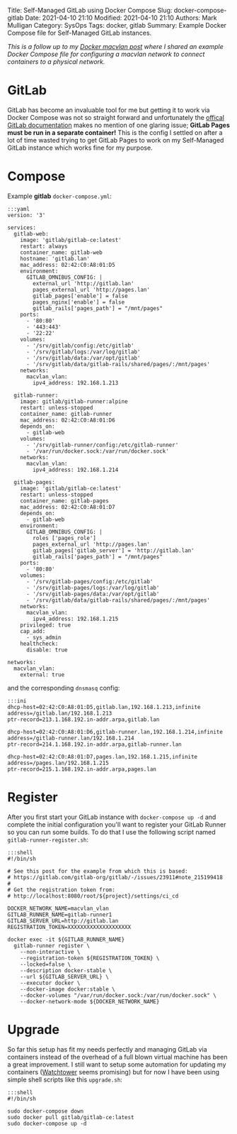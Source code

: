 Title: Self-Managed GitLab using Docker Compose
Slug: docker-compose-gitlab
Date: 2021-04-10 21:10
Modified: 2021-04-10 21:10
Authors: Mark Mulligan
Category: SysOps
Tags: docker, gitlab
Summary: Example Docker Compose file for Self-Managed GitLab instances.


*This is a follow up to my [Docker macvlan post](docker-compose-macvlan.html) where I shared an example Docker Compose file for configuring a macvlan network to connect containers to a physical network.*

# GitLab

GitLab has become an invaluable tool for me but getting it to work via Docker Compose was not so straight forward and unfortunately the [offical GitLab documentation](https://docs.gitlab.com/omnibus/docker/#install-gitlab-using-docker-compose) makes no mention of one glaring issue; **GitLab Pages must be run in a separate container!**  This is the config I settled on after a lot of time wasted trying to get GitLab Pages to work on my Self-Managed GitLab instance which works fine for my purpose.

# Compose

Example **gitlab** `docker-compose.yml`:

    :::yaml
    version: '3'

    services:
      gitlab-web:
        image: 'gitlab/gitlab-ce:latest'
        restart: always
        container_name: gitlab-web
        hostname: 'gitlab.lan'
        mac_address: 02:42:C0:A8:01:D5
        environment:
          GITLAB_OMNIBUS_CONFIG: |
            external_url 'http://gitlab.lan'
            pages_external_url 'http://pages.lan'
            gitlab_pages['enable'] = false
            pages_nginx['enable'] = false
            gitlab_rails['pages_path'] = "/mnt/pages"
        ports:
          - '80:80'
          - '443:443'
          - '22:22'
        volumes:
          - '/srv/gitlab/config:/etc/gitlab'
          - '/srv/gitlab/logs:/var/log/gitlab'
          - '/srv/gitlab/data:/var/opt/gitlab'
          - '/srv/gitlab/data/gitlab-rails/shared/pages/:/mnt/pages'
        networks:
          macvlan_vlan:
            ipv4_address: 192.168.1.213

      gitlab-runner:
        image: gitlab/gitlab-runner:alpine
        restart: unless-stopped
        container_name: gitlab-runner
        mac_address: 02:42:C0:A8:01:D6
        depends_on:
          - gitlab-web
        volumes:
          - '/srv/gitlab-runner/config:/etc/gitlab-runner'
          - '/var/run/docker.sock:/var/run/docker.sock'
        networks:
          macvlan_vlan:
            ipv4_address: 192.168.1.214

      gitlab-pages:
        image: 'gitlab/gitlab-ce:latest'
        restart: unless-stopped
        container_name: gitlab-pages
        mac_address: 02:42:C0:A8:01:D7
        depends_on:
          - gitlab-web
        environment:
          GITLAB_OMNIBUS_CONFIG: |
            roles ['pages_role']
            pages_external_url 'http://pages.lan'
            gitlab_pages['gitlab_server'] = 'http://gitlab.lan'
            gitlab_rails['pages_path'] = "/mnt/pages"
        ports:
          - '80:80'
        volumes:
          - '/srv/gitlab-pages/config:/etc/gitlab'
          - '/srv/gitlab-pages/logs:/var/log/gitlab'
          - '/srv/gitlab-pages/data:/var/opt/gitlab'
          - '/srv/gitlab/data/gitlab-rails/shared/pages/:/mnt/pages'
        networks:
          macvlan_vlan:
            ipv4_address: 192.168.1.215
        privileged: true
        cap_add:
          - sys_admin
        healthcheck:
          disable: true

    networks:
      macvlan_vlan:
        external: true

and the corresponding `dnsmasq` config:

    :::ini
    dhcp-host=02:42:C0:A8:01:D5,gitlab.lan,192.168.1.213,infinite
    address=/gitlab.lan/192.168.1.213
    ptr-record=213.1.168.192.in-addr.arpa,gitlab.lan

    dhcp-host=02:42:C0:A8:01:D6,gitlab-runner.lan,192.168.1.214,infinite
    address=/gitlab-runner.lan/192.168.1.214
    ptr-record=214.1.168.192.in-addr.arpa,gitlab-runner.lan

    dhcp-host=02:42:C0:A8:01:D7,pages.lan,192.168.1.215,infinite
    address=/pages.lan/192.168.1.215
    ptr-record=215.1.168.192.in-addr.arpa,pages.lan

# Register

After you first start your GitLab instance with `docker-compose up -d` and complete the initial configuration you'll want to register your GitLab Runner so you can run some builds.  To do that I use the following script named `gitlab-runner-register.sh`:

    :::shell
    #!/bin/sh

    # See this post for the example from which this is based:
    # https://gitlab.com/gitlab-org/gitlab/-/issues/23911#note_215199418
    #
    # Get the registration token from:
    # http://localhost:8080/root/${project}/settings/ci_cd

    DOCKER_NETWORK_NAME=macvlan_vlan
    GITLAB_RUNNER_NAME=gitlab-runner1
    GITLAB_SERVER_URL=http://gitlab.lan
    REGISTRATION_TOKEN=XXXXXXXXXXXXXXXXXXXX

    docker exec -it ${GITLAB_RUNNER_NAME}
      gitlab-runner register \
        --non-interactive \
        --registration-token ${REGISTRATION_TOKEN} \
        --locked=false \
        --description docker-stable \
        --url ${GITLAB_SERVER_URL} \
        --executor docker \
        --docker-image docker:stable \
        --docker-volumes "/var/run/docker.sock:/var/run/docker.sock" \
        --docker-network-mode ${DOCKER_NETWORK_NAME}

# Upgrade

So far this setup has fit my needs perfectly and managing GitLab via containers instead of the overhead of a full blown virtual machine has been a great improvement.  I still want to setup some automation for updating my containers ([Watchtower](https://containrrr.dev/watchtower) seems promising) but for now I have been using simple shell scripts like this `upgrade.sh`:

    :::shell
    #!/bin/sh

    sudo docker-compose down
    sudo docker pull gitlab/gitlab-ce:latest
    sudo docker-compose up -d
